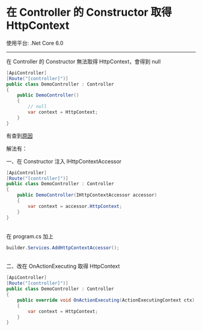 # 在 Controller 的 Constructor 取得 HttpContext

使用平台: .Net Core 6.0

---

在 Controller 的 Constructor 無法取得 HttpContext，會得到 null
```csharp
[ApiController]
[Route("[controller]")]
public class DemoController : Controller
{
    public DemoController()
    {
        // null
        var context = HttpContext;
    }
}
```

有查到[原因](https://stackoverflow.com/questions/3236273/null-controllercontext-in-my-custom-controller-inheriting-from-basecontroller)

解法有：

一、在 Constructor 注入 IHttpContextAccessor

```csharp
[ApiController]
[Route("[controller]")]
public class DemoController : Controller
{
    public DemoController(IHttpContextAccessor accessor)
    {
        var context = accessor.HttpContext;
    }
}
```

<br/>在 program.cs 加上

```csharp
builder.Services.AddHttpContextAccessor();
```

<br/>
二、改在 OnActionExecuting 取得 HttpContext

```csharp
[ApiController]
[Route("[controller]")]
public class DemoController : Controller
{
    public override void OnActionExecuting(ActionExecutingContext ctx) 
    {
        var context = HttpContext;
    }
}
```